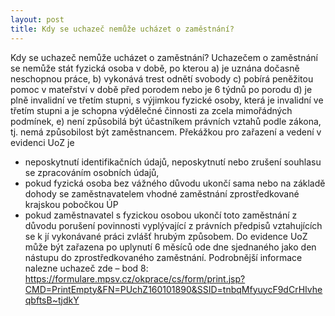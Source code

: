 ```yaml
---
layout: post
title: Kdy se uchazeč nemůže ucházet o zaměstnání?
---
```


Kdy se uchazeč nemůže ucházet o zaměstnání?
Uchazečem o zaměstnání se nemůže stát fyzická osoba v době, po kterou
a)	je uznána dočasně neschopnou práce,
b)	 vykonává trest odnětí svobody
c)	pobírá peněžitou pomoc v mateřství v době před porodem nebo je 6 týdnů po porodu
d)	je plně invalidní ve třetím stupni, s výjimkou fyzické osoby, která je invalidní ve třetím stupni a je schopna výdělečné činnosti za zcela mimořádných podmínek,
e)	není způsobilá být účastníkem právních vztahů podle zákona, tj. nemá způsobilost být zaměstnancem.
Překážkou pro zařazení a vedení v evidenci UoZ je
-	neposkytnutí identifikačních údajů, neposkytnutí nebo zrušení souhlasu se zpracováním osobních údajů,
-	pokud  fyzická  osoba  bez  vážného  důvodu  ukončí  sama  nebo  na  základě  dohody  se  zaměstnavatelem  vhodné  zaměstnání zprostředkované krajskou pobočkou ÚP
-	 pokud zaměstnavatel s fyzickou osobou ukončí toto zaměstnání z důvodu porušení povinnosti vyplývající z právních předpisů vztahujících se k jí vykonávané práci zvlášť hrubým způsobem. Do evidence UoZ může být zařazena po uplynutí 6 měsíců ode dne sjednaného jako den nástupu do zprostředkovaného zaměstnání.
Podrobnější informace nalezne uchazeč zde – bod 8: https://formulare.mpsv.cz/okprace/cs/form/print.jsp?CMD=PrintEmpty&FN=PUchZ160101890&SSID=tnbqMfyuycF9dCrHIvheqbftsB~tjdkY
